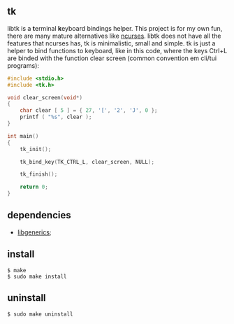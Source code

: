 tk
--

libtk is a **t**erminal **k**eyboard bindings helper. This project is for my own fun, there are many mature alternatives like [ncurses](https://www.gnu.org/software/ncurses/). libtk does not have all the features that ncurses has, tk is minimalistic, small and simple. tk is just a helper to bind functions to keyboard, like in this code, where the keys Ctrl+L are binded with the function clear screen (common convention em cli/tui programs):

```c
#include <stdio.h>
#include <tk.h>

void clear_screen(void*)
{
	char clear [ 5 ] = { 27, '[', '2', 'J', 0 };
	printf ( "%s", clear );
}

int main()
{
	tk_init();

	tk_bind_key(TK_CTRL_L, clear_screen, NULL);

	tk_finish();

	return 0;
}
```

dependencies
------------

* [libgenerics](https://github.com/yudi-matsuzake/libgenerics);

install
-------

```shell
$ make
$ sudo make install
```

uninstall
---------

```shell
$ sudo make uninstall
```

